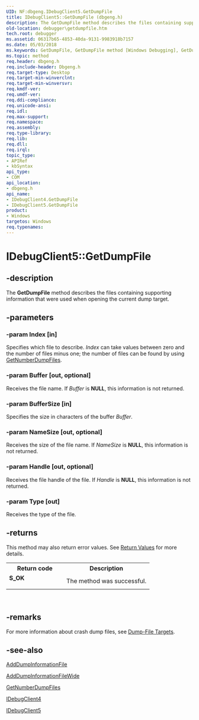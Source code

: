 ```yaml
---
UID: NF:dbgeng.IDebugClient5.GetDumpFile
title: IDebugClient5::GetDumpFile (dbgeng.h)
description: The GetDumpFile method describes the files containing supporting information that were used when opening the current dump target.
old-location: debugger\getdumpfile.htm
tech.root: debugger
ms.assetid: 06317b65-4853-40da-9131-9983918b7157
ms.date: 05/03/2018
ms.keywords: GetDumpFile, GetDumpFile method [Windows Debugging], GetDumpFile method [Windows Debugging],IDebugClient4 interface, GetDumpFile method [Windows Debugging],IDebugClient5 interface, IDebugClient4 interface [Windows Debugging],GetDumpFile method, IDebugClient4::GetDumpFile, IDebugClient5 interface [Windows Debugging],GetDumpFile method, IDebugClient5.GetDumpFile, IDebugClient5::GetDumpFile, IDebugClient_f4f1540c-116c-4e74-ad19-10beb0ac2739.xml, dbgeng/IDebugClient4::GetDumpFile, dbgeng/IDebugClient5::GetDumpFile, debugger.getdumpfile
ms.topic: method
req.header: dbgeng.h
req.include-header: Dbgeng.h
req.target-type: Desktop
req.target-min-winverclnt: 
req.target-min-winversvr: 
req.kmdf-ver: 
req.umdf-ver: 
req.ddi-compliance: 
req.unicode-ansi: 
req.idl: 
req.max-support: 
req.namespace: 
req.assembly: 
req.type-library: 
req.lib: 
req.dll: 
req.irql: 
topic_type:
- APIRef
- kbSyntax
api_type:
- COM
api_location:
- dbgeng.h
api_name:
- IDebugClient4.GetDumpFile
- IDebugClient5.GetDumpFile
product:
- Windows
targetos: Windows
req.typenames: 
---
```


# IDebugClient5::GetDumpFile


## -description


The <b>GetDumpFile</b>  method describes the files containing supporting information that were used when opening the current dump target.


## -parameters




### -param Index [in]

Specifies which file to describe.  <i>Index</i> can take values between zero and the number of files minus one; the number of files can be found by using <a href="https://docs.microsoft.com/windows-hardware/drivers/ddi/content/dbgeng/nf-dbgeng-idebugclient5-getnumberdumpfiles">GetNumberDumpFiles</a>.


### -param Buffer [out, optional]

Receives the file name.  If <i>Buffer</i> is <b>NULL</b>, this information is not returned.


### -param BufferSize [in]

Specifies the size in characters of the buffer <i>Buffer</i>.


### -param NameSize [out, optional]

Receives the size of the file name.  If <i>NameSize</i> is <b>NULL</b>, this information is not returned.


### -param Handle [out, optional]

Receives the file handle of the file.  If <i>Handle</i> is <b>NULL</b>, this information is not returned.


### -param Type [out]

Receives the type of the file.


## -returns



This method may also return error values.  See <a href="https://docs.microsoft.com/windows-hardware/drivers/debugger/hresult-values">Return Values</a> for more details.

<table>
<tr>
<th>Return code</th>
<th>Description</th>
</tr>
<tr>
<td width="40%">
<dl>
<dt><b>S_OK</b></dt>
</dl>
</td>
<td width="60%">
The method was successful.

</td>
</tr>
</table>
 




## -remarks



For more information about crash dump files, see <a href="https://docs.microsoft.com/windows-hardware/drivers/debugger/dump-file-targets">Dump-File Targets</a>.




## -see-also




<a href="https://docs.microsoft.com/windows-hardware/drivers/ddi/content/dbgeng/nf-dbgeng-idebugclient5-adddumpinformationfile">AddDumpInformationFile</a>



<a href="https://docs.microsoft.com/windows-hardware/drivers/ddi/content/dbgeng/nf-dbgeng-idebugclient5-adddumpinformationfilewide">AddDumpInformationFileWide</a>



<a href="https://docs.microsoft.com/windows-hardware/drivers/ddi/content/dbgeng/nf-dbgeng-idebugclient5-getnumberdumpfiles">GetNumberDumpFiles</a>



<a href="https://docs.microsoft.com/windows-hardware/drivers/ddi/content/dbgeng/nn-dbgeng-idebugclient4">IDebugClient4</a>



<a href="https://docs.microsoft.com/windows-hardware/drivers/ddi/content/dbgeng/nn-dbgeng-idebugclient5">IDebugClient5</a>
 

 

